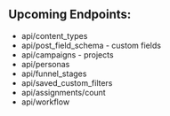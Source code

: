 <h2>Upcoming Endpoints:</h2>
 
 * api/content_types
 * api/post_field_schema - custom fields
 * api/campaigns - projects
 * api/personas
 * api/funnel_stages
 * api/saved_custom_filters
 * api/assignments/count
 * api/workflow
